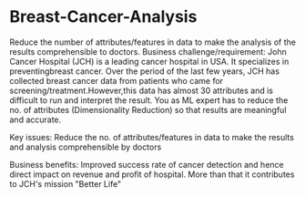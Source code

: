 # Breast-Cancer-Analysis
Reduce the number of attributes/features in data to make the analysis of the results comprehensible to doctors.
Business challenge/requirement: John Cancer Hospital (JCH) is a leading cancer hospital in USA. It specializes in preventingbreast cancer. Over the period of the last few years, JCH has collected breast cancer data from patients who came for screening/treatment.However,this data has almost 30 attributes and is difficult to run and interpret the result. You as ML expert has to reduce the no. of attributes (Dimensionality Reduction) so that results are meaningful and accurate.

Key issues: Reduce the no. of attributes/features in data to make the results and analysis comprehensible by doctors

Business benefits: Improved success rate of cancer detection and hence direct impact on revenue and profit of hospital. More than that it contributes to JCH's mission "Better Life"
